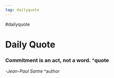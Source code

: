 ```yaml
---
tag: dailyquote
---
```


#dailyquote

# Daily Quote

### Commitment is an act, not a word. ^quote
*-Jean-Paul Sartre* ^author
